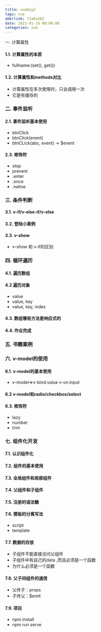 ```yaml
---
title: vueDay2
tags: vue
abbrlink: 73a0a362
date: 2021-01-16 00:00:00
categories: vue
---
```


一. 计算属性

#### 1.1. 计算属性的本质

- fullname:(set(), get())

#### 1.2. 计算属性和methods对比

- 计算属性在多次使用时，只会调用一次
- 它是有缓存的

### 二. 事件监听

#### 2.1. 事件监听基本使用

- btnClick
- btnClick(enent)
- btnCLick(abc, event) -> $event

#### 2.3. 修饰符

- stop
- prevent
- .enter
- .once
- .native

### 三. 条件判断

#### 3.1. v-if/v-else-if/v-else

#### 3.2. 登陆小案例

#### 3.3. v-show

- v-show 和 v-if的区别

### 四. 循环遍历

#### 4.1. 遍历数组

#### 4.2 遍历对象

- value
- value, key
- value, key, index

#### 4.3. 数组哪些方法是响应式的

#### 4.4. 作业完成

### 五. 书籍案例

### 六. v-model的使用

#### 6.1. v-model的基本使用

- v-model=>v-bind:value v-on:input

#### 6.2 v-model和radio/checkbox/select

#### 6.3. 修饰符

- lazy
- number
- trim

### 七. 组件化开发

#### 7.1. 认识组件化

#### 7.2. 组件的基本使用

#### 7.3. 全局组件和局部组件

#### 7.4. 父组件和子组件

#### 7.5. 注册的语法糖

#### 7.6. 模板的分离写法

- script
- template

#### 7.7. 数据的存放

- 子组件不能直接访问父组件
- 子组件中有自己的data ,而且必须是一个函数
- 为什么必须是一个函数

#### 7.8. 父子间组件的通信

- 父传子：props
- 子传父：$emit

#### 7.9. 项目

- npm install
- npm run serve

